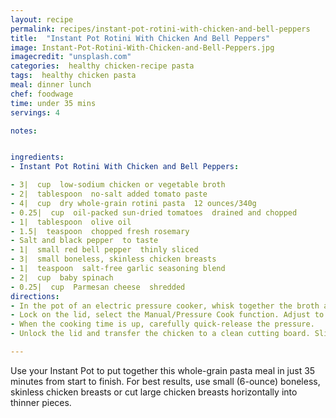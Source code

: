 ```yaml
---
layout: recipe
permalink: recipes/instant-pot-rotini-with-chicken-and-bell-peppers
title:  "Instant Pot Rotini With Chicken And Bell Peppers"
image: Instant-Pot-Rotini-With-Chicken-and-Bell-Peppers.jpg
imagecredit: "unsplash.com"
categories:  healthy chicken-recipe pasta
tags:  healthy chicken pasta
meal: dinner lunch
chef: foodwage
time: under 35 mins
servings: 4

notes:


ingredients:
- Instant Pot Rotini With Chicken and Bell Peppers:

- 3|  cup  low-sodium chicken or vegetable broth
- 2|  tablespoon  no-salt added tomato paste
- 4|  cup  dry whole-grain rotini pasta  12 ounces/340g
- 0.25|  cup  oil-packed sun-dried tomatoes  drained and chopped
- 1|  tablespoon  olive oil
- 1.5|  teaspoon  chopped fresh rosemary
- Salt and black pepper  to taste
- 1|  small red bell pepper  thinly sliced
- 3|  small boneless, skinless chicken breasts
- 1|  teaspoon  salt-free garlic seasoning blend
- 2|  cup  baby spinach
- 0.25|  cup  Parmesan cheese  shredded
directions:
- In the pot of an electric pressure cooker, whisk together the broth and tomato paste until the tomato paste is dissolved. Add the pasta, sun-dried tomatoes, olive oil, rosemary, 0.25 teaspoon salt and several grinds of pepper. Stir to combine. Place the bell peppers on top of the pasta. Season the chicken with the garlic seasoning and place on top of the pasta mixture, do not stir.
- Lock on the lid, select the Manual/Pressure Cook function. Adjust to high pressure and set timer for 4 minutes. Make sure the steam valve is in the “sealing” position.
- When the cooking time is up, carefully quick-release the pressure.
- Unlock the lid and transfer the chicken to a clean cutting board. Slice the meat into bite-size pieces and return them to the pot. Add the spinach and cheese and stir to wilt the spinach. Serve immediately.

---
```


Use your Instant Pot to put together this whole-grain pasta meal in just 35 minutes from start to finish. For best results, use small (6-ounce) boneless, skinless chicken breasts or cut large chicken breasts horizontally into thinner pieces.